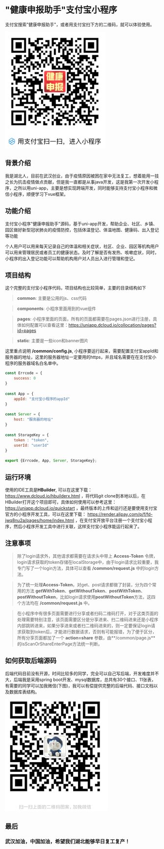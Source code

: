 # "健康申报助手"支付宝小程序
支付宝搜索"健康申报助手"，或者用支付宝扫下方的二维码，就可以体验使用。

![支付宝小程序](/支付宝健康申报助手.png)

## 背景介绍
我是湖北人，目前在武汉创业，由于疫情原因被困在家中无法复工，想着能用一技之长为抗击疫情做点贡献，但是我一直都是从事java开发，这是我第一次开发小程序，之所以用uni-app，主要是想实现跨端开发，同时能够支持支付宝小程序和微信小程序，顺便学习下vue框架。

## 功能介绍
支付宝小程序"健康申报助手"源码，基于uni-app开发，帮助企业、社区、乡镇、园区做好新型冠状肺炎的疫情防控，包括体温登记、体温地图、健康码、出入登记等功能

个人用户可以用来每天记录自己的体温和相关症状，社区、企业、园区等机构用户可以用来管理居民或者员工的健康状态。及时了解是否有发热、咳嗽症状，同时，小程序的出入登记功能可以帮助机构用户对人员出入进行管理和登记。

## 项目结构
这个完整的支付宝小程序代码，项目结构也比较简单，主要的目录结构如下
> **common**: 主要是公用的js、css代码

> **components**: 小程序里面用到的vue组件

> **pages**: 小程序里面的页面，所有的页面都需要在pages.json进行注册，具体如何配置可以查看这里：https://uniapp.dcloud.io/collocation/pages?id=pages

> **static**: 主要是一些icon和banner图片

这里重点说明 **/common/config.js**, 小程序要运行起来，需要配置支付宝appId和服务器的地址，这里的服务器地址一定要用的https，并且域名需要在在支付宝小程序的服务器域名白名单中。
```javascript
const Errcode = {
	success: 0
}

const App = {
	appId: "支付宝小程序的appId"	
}

const Server = {
	host: "服务器的地址"
}

const StorageKey = {
	token : "token",
	userId: "userId"
}

export {Errcode, App, Server, StorageKey};
```

## 运行环境
使用的IDE工具是**HBuilder**, 可以在这里下载：https://www.dcloud.io/hbuilderx.html ，将代码git clone到本地以后，在HBuilder打开这个项目即可，具体如何使用可以参考这里：https://uniapp.dcloud.io/quickstart ，最终版本的上传和运行还是要使用支付宝官方的小程序开发工具，可以在这里下载： https://render.alipay.com/p/f/fd-jwq8nu2a/pages/home/index.html ，在支付宝开放平台注册一个支付宝小程序，然后小程序开发工具中进行关联，这样支付宝小程序能运行起来了。

## 注意事项

> 除了login请求外，其他请求都需要在请求头中带上 **Access-Token** 令牌，login请求获取的token存储在localStorage中，由于login请求比较重要，我专门写了一个login方法，具体可以查看 **/common/request.js** 中的login方法。

> 为了统一处理**Access-Token**，对get、post请求都做了封装，分为四个常用的方法 **getWithToken**、**getWithoutToken**、**postWithToken**、**postWithoutToken**，比如login请求使用**postWithoutToken**方法，这四个方法均在 **/common/request.js** 中。

> 在小程序中有很多页面需要进行分享或者扫码二维码打开，对于这类页面的处理需要特别注意，该页面需要区分是分享进来、扫二维码进来还是小程序内部跳转进来，如果分享进来或者扫二维码进来的，则一定要保证login请求获取到token后，才能进行数据请求，否则有可能报错，为了便于区分，所有分享页面都加了一个 **action=share** 参数，由**/common/page.js**的isScanOrShareEnterPage方法统一判断。

## 如何获取后端源码
后端代码目前没有开源，时间比较多的同学，完全可以自己写后端，开发难度并不大，后端我是采用spring boot开发、mysql数据库，总共有30个接口、11张表，有需要的同学可以加我微信(下图)，我可以有偿提供完整的后端代码、接口文档以及数据库表结构。

![微信](/微信.png)


## 最后
### 武汉加油，中国加油，希望我们湖北能够早日复工复产！